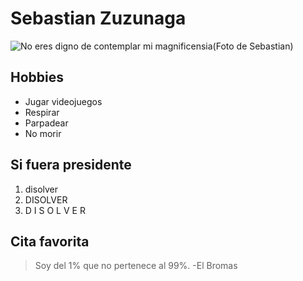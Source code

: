 # Sebastian Zuzunaga

![No eres digno de contemplar mi magnificensia(Foto de Sebastian)](https://i.pinimg.com/originals/7a/a3/0c/7aa30c0658b18c60becc10a3563360b9.png "Tristemente no tengo forma de conseguir una foto mia asi que esto deberia bastar.")

## Hobbies
* Jugar videojuegos
* Respirar
* Parpadear
* No morir

## Si fuera presidente
1. disolver
2. DISOLVER
3. D I S O L V E R

## Cita favorita
> Soy del 1% que no pertenece al 99%. -El Bromas